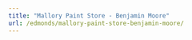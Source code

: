 ```yaml
---
title: "Mallory Paint Store - Benjamin Moore"
url: /edmonds/mallory-paint-store-benjamin-moore/
---
```

